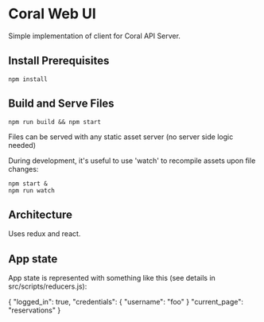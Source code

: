 Coral Web UI
===
Simple implementation of client for Coral API Server.

Install Prerequisites
---
    npm install

Build and Serve Files
---
    npm run build && npm start

Files can be served with any static asset server (no server side logic needed)

During development, it's useful to use 'watch' to recompile assets upon file changes:

    npm start &
    npm run watch


Architecture
---
Uses redux and react.

App state
---
App state is represented with something like this (see details in src/scripts/reducers.js):

{
  "logged_in": true,
  "credentials": {
    "username": "foo"
  }
  "current_page": "reservations"
}
